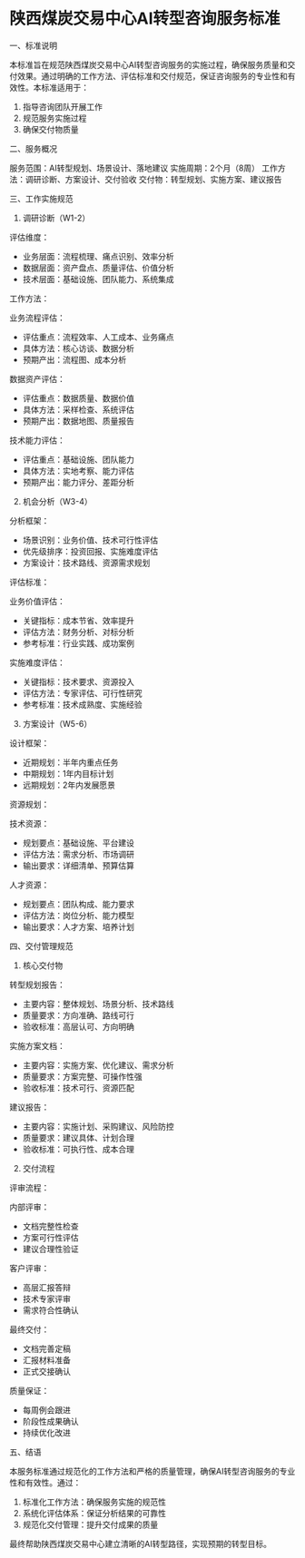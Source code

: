 # 陕西煤炭交易中心AI转型咨询服务标准

一、标准说明

本标准旨在规范陕西煤炭交易中心AI转型咨询服务的实施过程，确保服务质量和交付效果。通过明确的工作方法、评估标准和交付规范，保证咨询服务的专业性和有效性。本标准适用于：

1. 指导咨询团队开展工作
2. 规范服务实施过程
3. 确保交付物质量

二、服务概况

服务范围：AI转型规划、场景设计、落地建议
实施周期：2个月（8周）
工作方法：调研诊断、方案设计、交付验收
交付物：转型规划、实施方案、建议报告

三、工作实施规范

1. 调研诊断（W1-2）

评估维度：
- 业务层面：流程梳理、痛点识别、效率分析
- 数据层面：资产盘点、质量评估、价值分析
- 技术层面：基础设施、团队能力、系统集成

工作方法：

业务流程评估：
- 评估重点：流程效率、人工成本、业务痛点
- 具体方法：核心访谈、数据分析
- 预期产出：流程图、成本分析

数据资产评估：
- 评估重点：数据质量、数据价值
- 具体方法：采样检查、系统评估
- 预期产出：数据地图、质量报告

技术能力评估：
- 评估重点：基础设施、团队能力
- 具体方法：实地考察、能力评估
- 预期产出：能力评分、差距分析

2. 机会分析（W3-4）

分析框架：
- 场景识别：业务价值、技术可行性评估
- 优先级排序：投资回报、实施难度评估
- 方案设计：技术路线、资源需求规划

评估标准：

业务价值评估：
- 关键指标：成本节省、效率提升
- 评估方法：财务分析、对标分析
- 参考标准：行业实践、成功案例

实施难度评估：
- 关键指标：技术要求、资源投入
- 评估方法：专家评估、可行性研究
- 参考标准：技术成熟度、实施经验

3. 方案设计（W5-6）

设计框架：
- 近期规划：半年内重点任务
- 中期规划：1年内目标计划
- 远期规划：2年内发展愿景

资源规划：

技术资源：
- 规划要点：基础设施、平台建设
- 评估方法：需求分析、市场调研
- 输出要求：详细清单、预算估算

人才资源：
- 规划要点：团队构成、能力要求
- 评估方法：岗位分析、能力模型
- 输出要求：人才方案、培养计划

四、交付管理规范

1. 核心交付物

转型规划报告：
- 主要内容：整体规划、场景分析、技术路线
- 质量要求：方向准确、路线可行
- 验收标准：高层认可、方向明确

实施方案文档：
- 主要内容：实施方案、优化建议、需求分析
- 质量要求：方案完整、可操作性强
- 验收标准：技术可行、资源匹配

建议报告：
- 主要内容：实施计划、采购建议、风险防控
- 质量要求：建议具体、计划合理
- 验收标准：可执行性、成本合理

2. 交付流程

评审流程：

内部评审：
- 文档完整性检查
- 方案可行性评估
- 建议合理性验证

客户评审：
- 高层汇报答辩
- 技术专家评审
- 需求符合性确认

最终交付：
- 文档完善定稿
- 汇报材料准备
- 正式交接确认

质量保证：
- 每周例会跟进
- 阶段性成果确认
- 持续优化改进

五、结语

本服务标准通过规范化的工作方法和严格的质量管理，确保AI转型咨询服务的专业性和有效性。通过：

1. 标准化工作方法：确保服务实施的规范性
2. 系统化评估体系：保证分析结果的可靠性
3. 规范化交付管理：提升交付成果的质量

最终帮助陕西煤炭交易中心建立清晰的AI转型路径，实现预期的转型目标。 